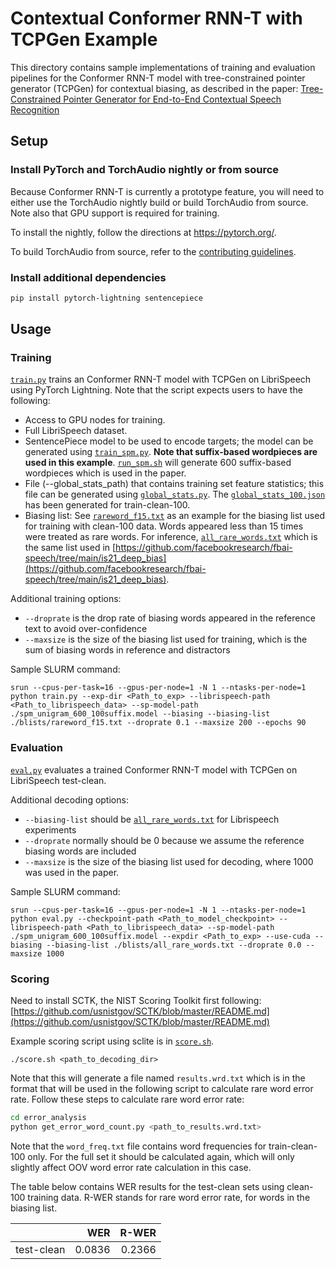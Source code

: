 # Contextual Conformer RNN-T with TCPGen Example

This directory contains sample implementations of training and evaluation pipelines for the Conformer RNN-T model with tree-constrained pointer generator (TCPGen) for contextual biasing, as described in the paper: [Tree-Constrained Pointer Generator for End-to-End Contextual Speech Recognition](https://ieeexplore.ieee.org/abstract/document/9687915)

## Setup
### Install PyTorch and TorchAudio nightly or from source
Because Conformer RNN-T is currently a prototype feature, you will need to either use the TorchAudio nightly build or build TorchAudio from source. Note also that GPU support is required for training.

To install the nightly, follow the directions at <https://pytorch.org/>.

To build TorchAudio from source, refer to the [contributing guidelines](https://github.com/pytorch/audio/blob/main/CONTRIBUTING.md).

### Install additional dependencies
```bash
pip install pytorch-lightning sentencepiece
```

## Usage

### Training

[`train.py`](./train.py) trains an Conformer RNN-T model with TCPGen on LibriSpeech using PyTorch Lightning. Note that the script expects users to have the following:
- Access to GPU nodes for training.
- Full LibriSpeech dataset.
- SentencePiece model to be used to encode targets; the model can be generated using [`train_spm.py`](./train_spm.py). **Note that suffix-based wordpieces are used in this example**. [`run_spm.sh`](./run_spm.sh) will generate 600 suffix-based wordpieces which is used in the paper.
- File (--global_stats_path) that contains training set feature statistics; this file can be generated using [`global_stats.py`](../emformer_rnnt/global_stats.py). The [`global_stats_100.json`](./global_stats_100.json) has been generated for train-clean-100.
- Biasing list: See [`rareword_f15.txt`](./blists/rareword_f15.txt) as an example for the biasing list used for training with clean-100 data. Words appeared less than 15 times were treated as rare words. For inference, [`all_rare_words.txt`](blists/all_rare_words.txt) which is the same list used in [https://github.com/facebookresearch/fbai-speech/tree/main/is21_deep_bias](https://github.com/facebookresearch/fbai-speech/tree/main/is21_deep_bias).

Additional training options:
- `--droprate` is the drop rate of biasing words appeared in the reference text to avoid over-confidence
- `--maxsize` is the size of the biasing list used for training, which is the sum of biasing words in reference and distractors

Sample SLURM command:
```
srun --cpus-per-task=16 --gpus-per-node=1 -N 1 --ntasks-per-node=1 python train.py --exp-dir <Path_to_exp> --librispeech-path <Path_to_librispeech_data> --sp-model-path ./spm_unigram_600_100suffix.model --biasing --biasing-list ./blists/rareword_f15.txt --droprate 0.1 --maxsize 200 --epochs 90
```

### Evaluation

[`eval.py`](./eval.py) evaluates a trained Conformer RNN-T model with TCPGen on LibriSpeech test-clean.

Additional decoding options:

- `--biasing-list` should be [`all_rare_words.txt`](blists/all_rare_words.txt) for Librispeech experiments
- `--droprate` normally should be 0 because we assume the reference biasing words are included
- `--maxsize` is the size of the biasing list used for decoding, where 1000 was used in the paper.

Sample SLURM command:
```
srun --cpus-per-task=16 --gpus-per-node=1 -N 1 --ntasks-per-node=1 python eval.py --checkpoint-path <Path_to_model_checkpoint> --librispeech-path <Path_to_librispeech_data> --sp-model-path ./spm_unigram_600_100suffix.model --expdir <Path_to_exp> --use-cuda --biasing --biasing-list ./blists/all_rare_words.txt --droprate 0.0 --maxsize 1000
```

### Scoring
Need to install SCTK, the NIST Scoring Toolkit first following: [https://github.com/usnistgov/SCTK/blob/master/README.md](https://github.com/usnistgov/SCTK/blob/master/README.md)

Example scoring script using sclite is in [`score.sh`](./score.sh). 

```
./score.sh <path_to_decoding_dir>
```

Note that this will generate a file named `results.wrd.txt` which is in the format that will be used in the following script to calculate rare word error rate. Follow these steps to calculate rare word error rate:

```bash
cd error_analysis
python get_error_word_count.py <path_to_results.wrd.txt>
```

Note that the `word_freq.txt` file contains word frequencies for train-clean-100 only. For the full set it should be calculated again, which will only slightly affect OOV word error rate calculation in this case.

The table below contains WER results for the test-clean sets using clean-100 training data. R-WER stands for rare word error rate, for words in the biasing list.

|                     |          WER |      R-WER |
|:-------------------:|-------------:|-----------:|
| test-clean          |       0.0836 |      0.2366|
